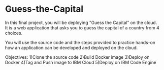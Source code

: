 # Guess-the-Capital

In this final project, you will be deploying "Guess the Capital" on the cloud. It is a web application that asks you to guess the capital of a country from 4 choices.

You will use the source code and the steps provided to practice hands-on how an application can be developed and deployed on the cloud.

Objectives:
1)Clone the source code
2)Build Docker image
3)Deploy on Docker
4)Tag and Push image to IBM Cloud
5)Deploy on IBM Code Engine
